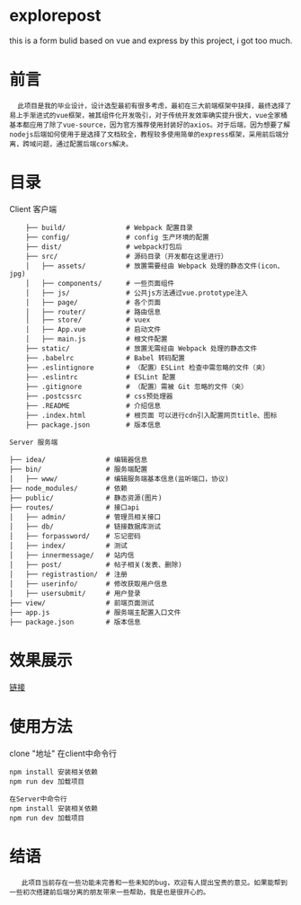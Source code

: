 # explorepost
this is a form bulid  based on vue and express 
by this project, i got too much.
# 前言<br>
      此项目是我的毕业设计，设计选型最初有很多考虑，最初在三大前端框架中抉择，最终选择了易上手渐进式的vue框架，被其组件化开发吸引，对于传统开发效率确实提升很大，vue全家桶基本都应用了除了vue-source，因为官方推荐使用封装好的axios。对于后端，因为想要了解nodejs后端如何使用于是选择了文档较全，教程较多使用简单的express框架，采用前后端分离，跨域问题，通过配置后端cors解决。
# 目录<br>
Client 客户端<br>
```
    ├── build/               # Webpack 配置目录
    ├── config/              # config 生产环境的配置
    ├── dist/                # webpack打包后
    ├── src/                 # 源码目录（开发都在这里进行）
    │   ├── assets/          # 放置需要经由 Webpack 处理的静态文件(icon、jpg)
    │   ├── components/      # 一些页面组件
    │   ├── js/              # 公共js方法通过vue.prototype注入
    │   ├── page/            # 各个页面
    │   ├── router/          # 路由信息
    │   ├── store/           # vuex
    │   ├── App.vue          # 启动文件
    │   ├── main.js          # 根文件配置
    ├── static/              # 放置无需经由 Webpack 处理的静态文件
    ├── .babelrc             # Babel 转码配置
    ├── .eslintignore        # （配置）ESLint 检查中需忽略的文件（夹）
    ├── .eslintrc            # ESLint 配置
    ├── .gitignore           # （配置）需被 Git 忽略的文件（夹）
    ├── .postcssrc           # css预处理器
    ├── .README              # 介绍信息
    ├── .index.html          # 根页面 可以进行cdn引入配置网页title、图标
    ├── package.json         # 版本信息

Server 服务端

├── idea/               # 编辑器信息
├── bin/                # 服务端配置
│   ├── www/            # 编辑服务端基本信息(监听端口，协议)
├── node_modules/       # 依赖
├── public/             # 静态资源(图片)
├── routes/             # 接口api
│   ├── admin/          # 管理员相关接口
│   ├── db/             # 链接数据库测试
│   ├── forpassword/    # 忘记密码
│   ├── index/          # 测试
│   ├── innermessage/   # 站内信
│   ├── post/           # 帖子相关(发表、删除)
│   ├── registrastion/  # 注册
│   ├── userinfo/       # 修改获取用户信息
│   ├── usersubmit/     # 用户登录
├── view/               # 前端页面测试
├── app.js              # 服务端主配置入口文件
├── package.json        # 版本信息
```

# 效果展示<br>
[链接](http://148.70.128.231:8080/dist/#)<br>
# 使用方法<br>
clone "地址"
在client中命令行 
```
npm install 安装相关依赖 
npm run dev 加载项目

在Server中命令行 
npm install 安装相关依赖 
npm run dev 加载项目 

```

# 结语

       此项目当前存在一些功能未完善和一些未知的bug，欢迎有人提出宝贵的意见。如果能帮到一些初次搭建前后端分离的朋友带来一些帮助，我是也是很开心的。